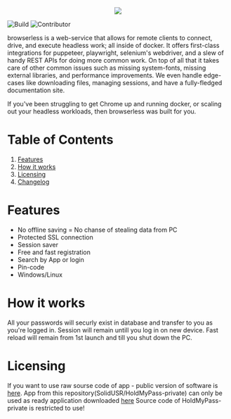 <div align="center">
  <img src="NoPhoto.png">
</div>

![Build](https://img.shields.io/badge/build-passed-gree)
![Contributor](https://img.shields.io/badge/contributor-1-gree)

browserless is a web-service that allows for remote clients to connect, drive, and execute headless work; all inside of docker. It offers first-class integrations for puppeteer, playwright, selenium's webdriver, and a slew of handy REST APIs for doing more common work. On top of all that it takes care of other common issues such as missing system-fonts, missing external libraries, and performance improvements. We even handle edge-cases like downloading files, managing sessions, and have a fully-fledged documentation site.

If you've been struggling to get Chrome up and running docker, or scaling out your headless workloads, then browserless was built for you.
# Table of Contents

1. [Features](#features)
2. [How it works](#how-it-works)
3. [Licensing](#licensing)
4. [Changelog](https://github.com/SOLIDusr/HoldMyPass-private/blob/main/CHANGELOG.md)

# Features

- No offline saving = No chanse of stealing data from PC
- Protected SSL connection
- Session saver
- Free and fast registration
- Search by App or login
- Pin-code
- Windows/Linux

# How it works

All your passwords will securly exist in database and transfer to you as you're logged in.
Session will remain untill you log in on new device. Fast reload will remain from 1st launch and till you shut down the PC.

# Licensing

If you want to use raw sourse code of app - public version of software is [here](https://github.com/SOLIDusr/HoldMyPass-public).
App from this repository(SolidUSR/HoldMyPass-private) can only be used as ready application downloaded [here](https://github.com/SolidUSR/HoldMyPass-release/releases/download/v.1)
Source code of HoldMyPass-private is restricted to use!
